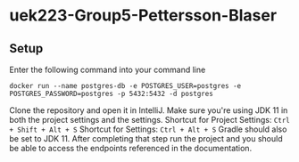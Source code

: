 # uek223-Group5-Pettersson-Blaser

## Setup

Enter the following command into your command line

`docker run --name postgres-db -e POSTGRES_USER=postgres -e POSTGRES_PASSWORD=postgres -p 5432:5432 -d postgres`

Clone the repository and open it in IntelliJ. Make sure you're using JDK 11 in both the project settings and the settings. 
Shortcut for Project Settings:
`Ctrl + Shift + Alt + S`
Shortcut for Settings:
`Ctrl + Alt + S`
Gradle should also be set to  JDK 11. After completing that step run the project and you should be able to access the endpoints referenced in the documentation.
